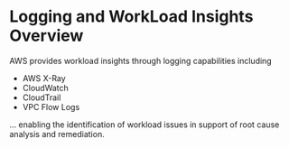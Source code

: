 # Logging and WorkLoad Insights Overview

AWS provides workload insights through logging capabilities including

* AWS X-Ray
* CloudWatch
* CloudTrail
* VPC Flow Logs 

... enabling the identification of
workload issues in support of root cause analysis and remediation.